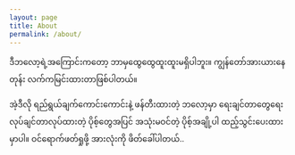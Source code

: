 ```yaml
---
layout: page
title: About
permalink: /about/
---
```


ဒီဘလော့ရဲ့အကြောင်းကတော့ ဘာမှထွေထွေထူးထူးမရှိပါဘူး။ ကျွန်တော်အားယားနေတုန်း လက်ကမြင်းထားတာဖြစ်ပါတယ်။

အဲ့ဒီလို ရည်ရွယ်ချက်ကောင်းကောင်းနဲ့ ဖန်တီးထားတဲ့ ဘလော့မှာ ရေးချင်တာတွေရေး လုပ်ချင်တာလုပ်ထားတဲ့ ပိုစ့်တွေအပြင် အသုံးမဝင်တဲ့ ပိုစ့်အချို့ပါ ထည့်သွင်းပေးထားမှာပါ။ ဝင်ရောက်ဖတ်ရှုဖို့ အားလုံးကို ဖိတ်ခေါ်ပါတယ်..
